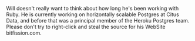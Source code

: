 Will doesn't really want to think about how long he's been working with Ruby. He is currently working on horizontally scalable Postgres at Citus Data, and before that was a principal member of the Heroku Postgres team. Please don't try to right-click and steal the source for his WebSite bitfission.com.

